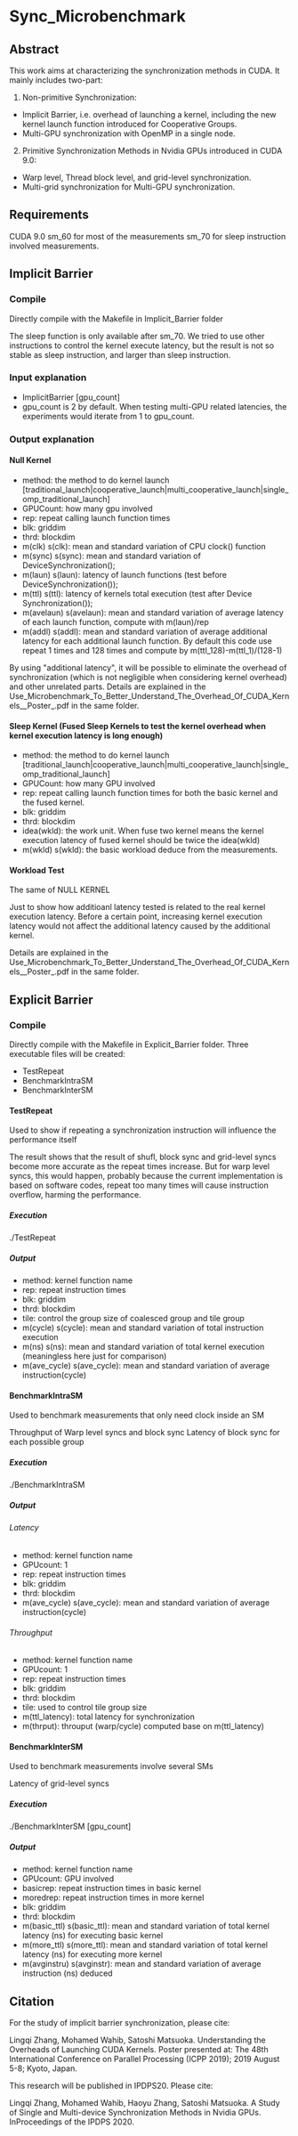 # Sync_Microbenchmark
## Abstract
This work aims at characterizing the synchronization methods in CUDA. It mainly includes two-part:
1. Non-primitive Synchronization:
  * Implicit Barrier, i.e. overhead of launching a kernel, including the new kernel launch function introduced for Cooperative Groups.
  * Multi-GPU synchronization with OpenMP in a single node.
2. Primitive Synchronization Methods in Nvidia GPUs introduced in CUDA 9.0:
  * Warp level, Thread block level, and grid-level synchronization.
  * Multi-grid synchronization for Multi-GPU synchronization.
## Requirements
 CUDA 9.0
 sm_60 for most of the measurements
 sm_70 for sleep instruction involved measurements.
 
## Implicit Barrier
### Compile
Directly compile with the Makefile in Implicit_Barrier folder

The sleep function is only available after sm_70. We tried to use other instructions to control the kernel execute latency, but the result is not so stable as sleep instruction, and larger than sleep instruction.
### Input explanation
 * ImplicitBarrier \[gpu_count\]
 * gpu_count is 2 by default. When testing multi-GPU related latencies, the experiments would iterate from 1 to gpu_count.
### Output explanation

#### Null Kernel 
* method: the method to do kernel launch \[traditional_launch|cooperative_launch|multi_cooperative_launch|single_omp_traditional_launch\]
* GPUCount: how many gpu involved
* rep: repeat calling launch function times
* blk: griddim
* thrd: blockdim
* m(clk) s(clk): mean and standard variation of CPU clock() function
* m(sync) s(sync): mean and standard variation of DeviceSynchronization(); 
* m(laun) s(laun): latency of launch functions (test before DeviceSynchronization());
* m(ttl) s(ttl): latency of kernels total execution (test after Device Synchronization());
* m(avelaun) s(avelaun): mean and standard variation of average latency of each launch function, compute with m(laun)/rep
* m(addl) s(addl): mean and standard variation of average additional latency for each additional launch function. By default this code use repeat 1 times and 128 times and compute by m(ttl_128)-m(ttl_1)/(128-1)

By using "additional latency", it will be possible to eliminate the overhead of synchronization (which is not negligible when considering kernel overhead) and other unrelated parts. Details are explained in the Use_Microbenchmark_To_Better_Understand_The_Overhead_Of_CUDA_Kernels__Poster_.pdf in the same folder.

#### Sleep Kernel (Fused Sleep Kernels to test the kernel overhead when kernel execution latency is long enough)
* method: the method to do kernel launch \[traditional_launch|cooperative_launch|multi_cooperative_launch|single_omp_traditional_launch\]
* GPUCount: how many GPU involved
* rep: repeat calling launch function times for both the basic kernel and the fused kernel.
* blk: griddim
* thrd: blockdim
* idea(wkld): the work unit. When fuse two kernel means the kernel execution latency of fused kernel should be twice the idea(wkld)
* m(wkld) s(wkld): the basic workload deduce from the measurements. 

#### Workload Test
The same of NULL KERNEL

Just to show how additioanl latency tested is related to the real kernel execution latency. Before a certain point, increasing kernel execution latency would not affect the additional latency caused by the additional kernel. 

Details are explained in the Use_Microbenchmark_To_Better_Understand_The_Overhead_Of_CUDA_Kernels__Poster_.pdf in the same folder.

## Explicit Barrier
### Compile
Directly compile with the Makefile in Explicit_Barrier folder. Three executable files will be created:
* TestRepeat
* BenchmarkIntraSM
* BenchmarkInterSM

#### TestRepeat
Used to show if repeating a synchronization instruction will influence the performance itself

The result shows that the result of shufl, block sync and grid-level syncs become more accurate as the repeat times increase. But for warp level syncs, this would happen, probably because the current implementation is based on software codes, repeat too many times will cause instruction overflow, harming the performance.

##### Execution
./TestRepeat

##### Output
* method: kernel function name
* rep: repeat instruction times
* blk: griddim
* thrd: blockdim
* tile: control the group size of coalesced group and tile group
* m(cycle) s(cycle): mean and standard variation of total instruction execution
* m(ns) s(ns): mean and standard variation of total kernel execution (meaningless here just for comparison)
* m(ave_cycle) s(ave_cycle): mean and standard variation of average instruction(cycle)

#### BenchmarkIntraSM
Used to benchmark measurements that only need clock inside an SM

Throughput of Warp level syncs and block sync
Latency of block sync for each possible group

##### Execution
./BenchmarkIntraSM

##### Output
###### Latency
* method: kernel function name
* GPUcount: 1 
* rep: repeat instruction times
* blk: griddim
* thrd: blockdim
* m(ave_cycle) s(ave_cycle): mean and standard variation of average instruction(cycle)
###### Throughput
* method: kernel function name
* GPUcount: 1 
* rep: repeat instruction times
* blk: griddim
* thrd: blockdim
* tile: used to control tile group size
* m(ttl_latency): total latency for synchronization
* m(thrput): throuput (warp/cycle) computed base on m(ttl_latency)

#### BenchmarkInterSM
Used to benchmark measurements involve several SMs

Latency of grid-level syncs

##### Execution
./BenchmarkInterSM \[gpu_count\]

##### Output
* method: kernel function name
* GPUcount: GPU involved
* basicrep: repeat instruction times in basic kernel
* moredrep: repeat instruction times in more kernel
* blk: griddim
* thrd: blockdim
* m(basic_ttl) s(basic_ttl): mean and standard variation of total kernel latency (ns) for executing basic kernel
* m(more_ttl) s(more_ttl): mean and standard variation of total kernel latency (ns) for executing more kernel
* m(avginstru) s(avginstr): mean and standard variation of average instruction (ns) deduced


## Citation
  For the study of implicit barrier synchronization, please cite:
  
  Lingqi Zhang, Mohamed Wahib, Satoshi Matsuoka. Understanding the Overheads of Launching CUDA Kernels. Poster presented at: The 48th International Conference on Parallel Processing (ICPP 2019); 2019 August 5-8; Kyoto, Japan. 
    
  This research will be published in IPDPS20. Please cite:
  
  Lingqi Zhang, Mohamed Wahib, Haoyu Zhang, Satoshi Matsuoka. A Study of Single and Multi-device Synchronization Methods in Nvidia GPUs. InProceedings of the IPDPS 2020.
